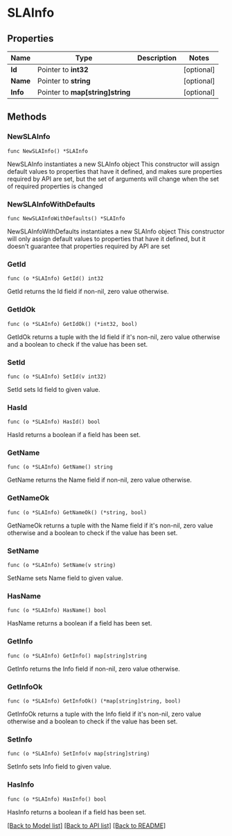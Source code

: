 # SLAInfo

## Properties

Name | Type | Description | Notes
------------ | ------------- | ------------- | -------------
**Id** | Pointer to **int32** |  | [optional] 
**Name** | Pointer to **string** |  | [optional] 
**Info** | Pointer to **map[string]string** |  | [optional] 

## Methods

### NewSLAInfo

`func NewSLAInfo() *SLAInfo`

NewSLAInfo instantiates a new SLAInfo object
This constructor will assign default values to properties that have it defined,
and makes sure properties required by API are set, but the set of arguments
will change when the set of required properties is changed

### NewSLAInfoWithDefaults

`func NewSLAInfoWithDefaults() *SLAInfo`

NewSLAInfoWithDefaults instantiates a new SLAInfo object
This constructor will only assign default values to properties that have it defined,
but it doesn't guarantee that properties required by API are set

### GetId

`func (o *SLAInfo) GetId() int32`

GetId returns the Id field if non-nil, zero value otherwise.

### GetIdOk

`func (o *SLAInfo) GetIdOk() (*int32, bool)`

GetIdOk returns a tuple with the Id field if it's non-nil, zero value otherwise
and a boolean to check if the value has been set.

### SetId

`func (o *SLAInfo) SetId(v int32)`

SetId sets Id field to given value.

### HasId

`func (o *SLAInfo) HasId() bool`

HasId returns a boolean if a field has been set.

### GetName

`func (o *SLAInfo) GetName() string`

GetName returns the Name field if non-nil, zero value otherwise.

### GetNameOk

`func (o *SLAInfo) GetNameOk() (*string, bool)`

GetNameOk returns a tuple with the Name field if it's non-nil, zero value otherwise
and a boolean to check if the value has been set.

### SetName

`func (o *SLAInfo) SetName(v string)`

SetName sets Name field to given value.

### HasName

`func (o *SLAInfo) HasName() bool`

HasName returns a boolean if a field has been set.

### GetInfo

`func (o *SLAInfo) GetInfo() map[string]string`

GetInfo returns the Info field if non-nil, zero value otherwise.

### GetInfoOk

`func (o *SLAInfo) GetInfoOk() (*map[string]string, bool)`

GetInfoOk returns a tuple with the Info field if it's non-nil, zero value otherwise
and a boolean to check if the value has been set.

### SetInfo

`func (o *SLAInfo) SetInfo(v map[string]string)`

SetInfo sets Info field to given value.

### HasInfo

`func (o *SLAInfo) HasInfo() bool`

HasInfo returns a boolean if a field has been set.


[[Back to Model list]](../README.md#documentation-for-models) [[Back to API list]](../README.md#documentation-for-api-endpoints) [[Back to README]](../README.md)


